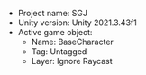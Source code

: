 <!-- UNITY CODE ASSIST INSTRUCTIONS START -->
- Project name: SGJ
- Unity version: Unity 2021.3.43f1
- Active game object:
  - Name: BaseCharacter
  - Tag: Untagged
  - Layer: Ignore Raycast
<!-- UNITY CODE ASSIST INSTRUCTIONS END -->